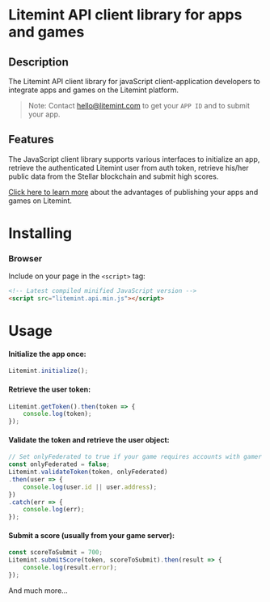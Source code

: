 # Litemint API client library for apps and games

## Description

The Litemint API client library for javaScript client-application developers to integrate apps and games on the Litemint platform.

> Note: Contact hello@litemint.com to get your `APP ID` and to submit your app.

## Features

The JavaScript client library supports various interfaces to initialize an app, retrieve the authenticated Litemint user from auth token, retrieve his/her public data from the Stellar blockchain and submit high scores.

[Click here to learn more](https://litemint.com/business/) about the advantages of publishing your apps and games on Litemint.

Installing
==========

### Browser

Include on your page in the `<script>` tag:

```html
<!-- Latest compiled minified JavaScript version -->
<script src="litemint.api.min.js"></script>
```
Usage
==========

#### Initialize the app once:

```js
Litemint.initialize();
```

#### Retrieve the user token:

```js
Litemint.getToken().then(token => {
    console.log(token);
});
```

#### Validate the token and retrieve the user object:

```js
// Set onlyFederated to true if your game requires accounts with gamer ID.
const onlyFederated = false;
Litemint.validateToken(token, onlyFederated)
.then(user => {
    console.log(user.id || user.address);
})
.catch(err => {
    console.log(err);
});
```

#### Submit a score (usually from your game server):

```js
const scoreToSubmit = 700;
Litemint.submitScore(token, scoreToSubmit).then(result => {
    console.log(result.error);
});
```

And much more...
